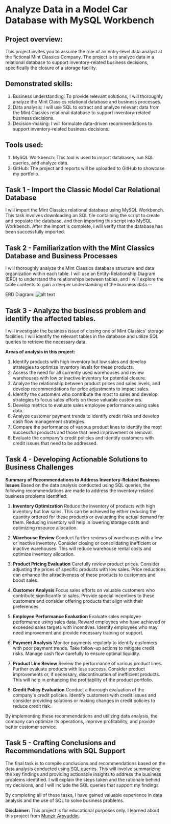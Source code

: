 # Analyze Data in a Model Car Database with MySQL Workbench

## Project overview:
This project invites you to assume the role of an entry-level data analyst at the fictional Mint Classics Company. 
The project is to analyze data in a relational database to support inventory-related business decisions, specifically the closure of a storage facility.

## Demonstrated skills:
1. Business understanding: To provide relevant solutions, I will thoroughly analyze the Mint Classics relational database and business processes.
2. Data analysis: I will use SQL to extract and analyze relevant data from the Mint Classics relational database to support inventory-related business decisions.
3. Decision-making: I will formulate data-driven recommendations to support inventory-related business decisions.

## Tools used:
1. MySQL Workbench: This tool is used to import databases, run SQL queries, and analyze data.
2. GitHub: The project and reports will be uploaded to GitHub to showcase my portfolio.

## Task 1 - Import the Classic Model Car Relational Database
I will import the Mint Classics relational database using MySQL Workbench. 
This task involves downloading an SQL file containing the script to create and populate the database, and then importing this script into MySQL Workbench. 
After the import is complete, I will verify that the database has been successfully imported.

## Task 2 - Familiarization with the Mint Classics Database and Business Processes
I will thoroughly analyze the Mint Classics database structure and data organization within each table. 
I will use an Entity-Relationship Diagram (ERD) to understand the relationships between tables, 
and I will explore the table contents to gain a deeper understanding of the business data.--

ERD Diagram:
![alt text](https://github.com/silentghost13/portfolio-projects/blob/main/Analyze%20Data%20in%20a%20Model%20Car%20Database%20with%20MySQL%20Workbench/Images/0.%20EER%20Diagram.png "ERD Diagram")

## Task 3 - Analyze the business problem and identify the affected tables.
I will investigate the business issue of closing one of Mint Classics' storage facilities. 
I will identify the relevant tables in the database and utilize SQL queries to retrieve the necessary data.

**Areas of analysis in this project:**
1. Identify products with high inventory but low sales and develop strategies to optimize inventory levels for these products.
2. Assess the need for all currently used warehouses and review warehouses with low or inactive inventory for potential closure.
3. Analyze the relationship between product prices and sales levels, and develop recommendations for price adjustments to impact sales.
4. Identify the customers who contribute the most to sales and develop strategies to focus sales efforts on these valuable customers.
5. Develop metrics to evaluate sales employee performance using sales data.
6. Analyze customer payment trends to identify credit risks and develop cash flow management strategies.
7. Compare the performance of various product lines to identify the most successful products and those that need improvement or removal.
8. Evaluate the company's credit policies and identify customers with credit issues that need to be addressed.

## Task 4 - Developing Actionable Solutions to Business Challenges
**Summary of Recommendations to Address Inventory-Related Business Issues**
Based on the data analysis conducted using SQL queries, the following recommendations are made to address the inventory-related business problems identified:

1. **Inventory Optimization**
Reduce the inventory of products with high inventory but low sales.
This can be achieved by either reducing the quantity ordered for these products or evaluating the actual demand for them.
Reducing inventory will help in lowering storage costs and optimizing resource allocation.

3. **Warehouse Review**
Conduct further reviews of warehouses with a low or inactive inventory. 
Consider closing or consolidating inefficient or inactive warehouses. 
This will reduce warehouse rental costs and optimize inventory allocation.

3. **Product Pricing Evaluation**
Carefully review product prices. Consider adjusting the prices of specific products with low sales.
Price reductions can enhance the attractiveness of these products to customers and boost sales.

4. **Customer Analysis**
Focus sales efforts on valuable customers who contribute significantly to sales.
Provide special incentives to these customers and consider offering products that align with their preferences.

5. **Employee Performance Evaluation**
Evaluate sales employee performance using sales data.
Reward employees who have achieved or exceeded sales targets with incentives.
Identify employees who may need improvement and provide necessary training or support.

6. **Payment Analysis**
Monitor payments regularly to identify customers with poor payment trends.
Take follow-up actions to mitigate credit risks.
Manage cash flow carefully to ensure optimal liquidity.

7. **Product Line Review**
Review the performance of various product lines. Further evaluate products with less success.
Consider product improvements or, if necessary, discontinuation of inefficient products.
This will help in enhancing the profitability of the product portfolio.

9. **Credit Policy Evaluation**
Conduct a thorough evaluation of the company's credit policies.
Identify customers with credit issues and consider providing solutions or making changes in credit policies to reduce credit risk.

By implementing these recommendations and utilizing data analysis, the company can optimize its operations, improve profitability, and provide better customer service.

## Task 5 - Crafting Conclusions and Recommendations with SQL Support
The final task is to compile conclusions and recommendations based on the data analysis conducted using SQL queries. 
This will involve summarizing the key findings and providing actionable insights to address the business problems identified. 
I will explain the steps taken and the rationale behind my decisions, and I will include the SQL queries that support my findings.

By completing all of these tasks, I have gained valuable experience in data analysis and the use of SQL to solve business problems. 

**Disclaimer:** This project is for educational purposes only. I learned about this project from [Munzir Arsyuddin](https://github.com/pondokmunzir/Analyze-Data-in-a-Model-Car-Database-with-MySQL-Workbench).





